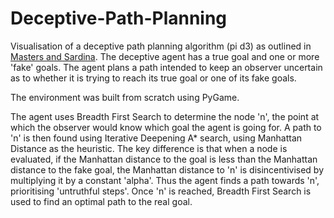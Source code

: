 # Deceptive-Path-Planning
Visualisation of a deceptive path planning algorithm (pi d3) as outlined in [Masters and Sardina](https://pdfs.semanticscholar.org/1b3e/73a4396c460ce05577b5e0dfa651f978720e.pdf).
The deceptive agent has a true goal and one or more 'fake' goals. The agent plans a path intended to keep an observer uncertain as to whether it is trying to reach its true goal or one of its fake goals.

The environment was built from scratch using PyGame.

The agent uses Breadth First Search to determine the node 'n', the point at which the observer would know which goal the agent is going for. A path to 'n' is then found using Iterative Deepening A* search, using Manhattan Distance as the heuristic.
The key difference is that when a node is evaluated, if the Manhattan distance to the goal is less than the Manhattan distance to the fake goal, the Manhattan distance to 'n' is disincentivised by multiplying it by a constant 'alpha'. Thus the agent finds a path towards 'n', prioritising 'untruthful steps'. Once 'n' is reached, Breadth First Search is used to find an optimal path to the real goal. 


